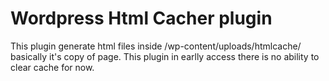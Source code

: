 # Wordpress Html Cacher plugin
This plugin generate html files inside /wp-content/uploads/htmlcache/ basically it's copy of page.
This plugin in earlly access there is no ability to clear cache for now.

